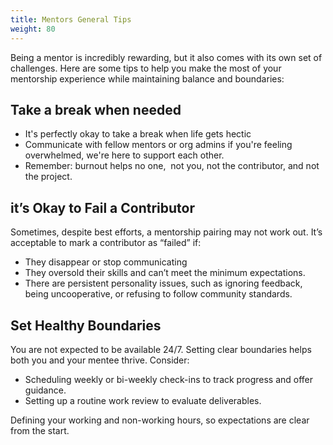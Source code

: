 ```yaml
---
title: Mentors General Tips
weight: 80
---
```


Being a mentor is incredibly rewarding, but it also comes with its own set of challenges. Here are some tips to help you make the most of your mentorship experience while maintaining balance and boundaries:

## Take a break when needed

- It's perfectly okay to take a break when life gets hectic
- Communicate with fellow mentors or org admins if you're feeling overwhelmed, we're here to support each other.
- Remember: burnout helps no one,  not you, not the contributor, and not the project.

## it’s Okay to Fail a Contributor

Sometimes, despite best efforts, a mentorship pairing may not work out. It’s acceptable to mark a contributor as “failed” if:

- They disappear or stop communicating
- They oversold their skills and can’t meet the minimum expectations.
- There are persistent personality issues, such as ignoring feedback, being uncooperative, or refusing to follow community standards.

## Set Healthy Boundaries

You are not expected to be available 24/7. Setting clear boundaries helps both you and your mentee thrive. Consider:

- Scheduling weekly or bi-weekly check-ins to track progress and offer guidance.
- Setting up a routine work review to evaluate deliverables.

Defining your working and non-working hours, so expectations are clear from the start.